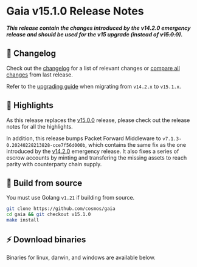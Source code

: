 # Gaia v15.1.0  Release Notes 

***This release contain the changes introduced by the v14.2.0 emergency release and should be used for the v15 upgrade (instead of ~~v15.0.0~~).***

## 📝 Changelog

Check out the [changelog](https://github.com/cosmos/gaia/blob/v15.1.0/CHANGELOG.md) for a list of relevant changes or [compare all changes](https://github.com/cosmos/gaia/compare/v14.2.0...v15.1.0) from last release.

<!-- Add the following line for major releases -->
Refer to the [upgrading guide](https://github.com/cosmos/gaia/blob/release/v15.x/UPGRADING.md) when migrating from `v14.2.x` to `v15.1.x`.

## 🚀 Highlights

<!-- Add any highlights of this release --> 

As this release replaces the [v15.0.0](https://github.com/cosmos/gaia/releases/tag/v15.0.0) release, please check out the release notes for all the highlights. 

In addition, this release bumps Packet Forward Middleware to `v7.1.3-0.20240228213828-cce7f56d000b`, which contains the same fix as the one introduced by the [v14.2.0](https://github.com/cosmos/gaia/releases/tag/v14.2.0) emergency release. It also fixes a series of escrow accounts by minting and transfering the missing assets to reach parity with counterparty chain supply. 

## 🔨 Build from source

You must use Golang `v1.21` if building from source.

```bash
git clone https://github.com/cosmos/gaia
cd gaia && git checkout v15.1.0
make install
```

## ⚡️ Download binaries

Binaries for linux, darwin, and windows are available below.
